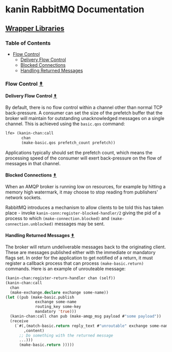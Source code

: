 # kanin RabbitMQ Documentation

## [Wrapper Libraries](index.md)

### Table of Contents

* [Flow Control](#flow-control-)
  * [Delivery Flow Control](#delivery-flow-control-)
  * [Blocked Connections](#blocked-connections-)
  * [Handling Returned Messages](#handling-returned-messages-)


### Flow Control [&#x219F;](#table-of-contents)

#### Delivery Flow Control [&#x219F;](#table-of-contents)

By default, there is no flow control within a channel other than normal TCP
back-pressure. A consumer can set the size of the prefetch buffer that the
broker will maintain for outstanding unacknowledged messages on a single
channel. This is achieved using the `basic.qos` command:

```cl
lfe> (kanin-chan:call
       chan
       (make-basic.qos prefetch_count prefetch))
```

Applications typically should set the prefetch count, which means the
processing speed of the consumer will exert back-pressure on the flow of
messages in that channel.


#### Blocked Connections [&#x219F;](#table-of-contents)

When an AMQP broker is running low on resources, for example by hitting a
memory high watermark, it may choose to stop reading from publishers' network
sockets.

RabbitMQ introduces a mechanism to allow clients to be told this has taken
place - invoke `kanin-conn:register-blocked-handler/2` giving the pid of a
process to which `(make-connection.blocked)` and `(make-connection.unblocked)`
messages may be sent.


#### Handling Returned Messages [&#x219F;](#table-of-contents)

The broker will return undeliverable messages back to the originating client.
These are messages published either with the immediate or mandatory flags set.
In order for the application to get notified of a return, it must register a
callback process that can process `(make-basic.return)` commands. Here is an
example of unrouteable message:

```cl
(kanin-chan:register-return-handler chan (self))
(kanin-chan:call
  chan
  (make-exchange.declare exchange some-name))
(let ((pub (make-basic.publish
             exchange some-name
             routing_key some-key
             mandatory 'true)))
  (kanin-chan:call chan pub (make-amqp_msg payload #"some payload"))
  (receive
    (`#(,(match-basic.return reply_text #"unroutable" exchange some-name)
        ,content)
      ;; Do something with the returned message
      ...)))
      (make-basic.return )))))
```
